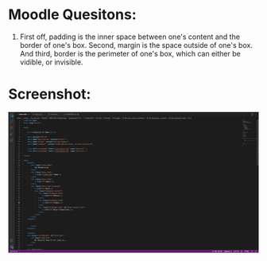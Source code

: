 # Moodle Quesitons:

1. First off, padding is the inner space between one's content and the border of one's box. Second, margin is the space outside of one's box. And third, border is the perimeter of one's box, which can either be vidible, or invisible. 

# Screenshot:

![screenshot.png](./images/screenshot.png)